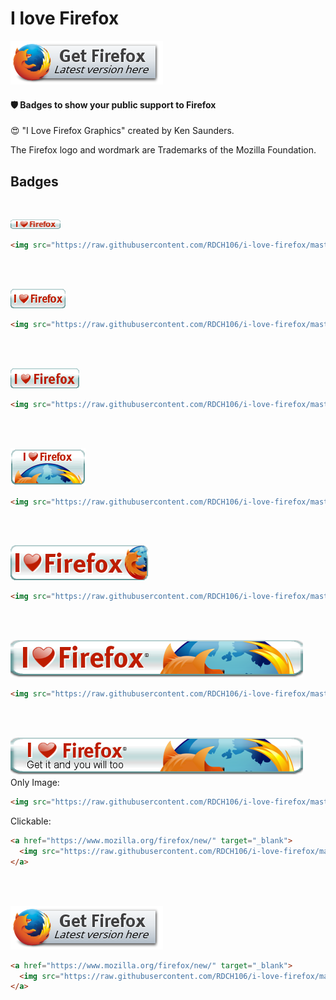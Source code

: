 # I love Firefox

[![Get Firefox](https://github.com/RDCH106/i-love-firefox/blob/master/get-firefox.png?raw=true)](https://www.mozilla.org/firefox/new/)

#### 🛡️ Badges to show your public support to Firefox

😍 "I Love Firefox Graphics" created by Ken Saunders.

The Firefox logo and wordmark are Trademarks of the Mozilla Foundation.

## Badges

<br>

![I love Firefox](https://raw.githubusercontent.com/RDCH106/i-love-firefox/master/I_Love_Firefox_80x15.png)
```html
<img src="https://raw.githubusercontent.com/RDCH106/i-love-firefox/master/I_Love_Firefox_80x15.png" alt="I love Firefox" border="0"/>
```

<br><br>

![I love Firefox](https://raw.githubusercontent.com/RDCH106/i-love-firefox/master/I_Love_Firefox_88x31.png)
```html
<img src="https://raw.githubusercontent.com/RDCH106/i-love-firefox/master/I_Love_Firefox_88x31.png" alt="I love Firefox" border="0"/>
```

<br><br>

![I love Firefox](https://raw.githubusercontent.com/RDCH106/i-love-firefox/master/I_Love_Firefox_110x32.png)
```html
<img src="https://raw.githubusercontent.com/RDCH106/i-love-firefox/master/I_Love_Firefox_110x32.png" alt="I love Firefox" border="0"/>
```

<br><br>

![I love Firefox](https://raw.githubusercontent.com/RDCH106/i-love-firefox/master/I_Love_Firefox_120x60.png)
```html
<img src="https://raw.githubusercontent.com/RDCH106/i-love-firefox/master/I_Love_Firefox_120x60.png" alt="I love Firefox" border="0"/>
```

<br><br>

![I love Firefox](https://raw.githubusercontent.com/RDCH106/i-love-firefox/master/I_Love_Firefox_220x56.png)
```html
<img src="https://raw.githubusercontent.com/RDCH106/i-love-firefox/master/I_Love_Firefox_220x56.png" alt="I love Firefox" border="0"/>
```

<br><br>

![I love Firefox](https://raw.githubusercontent.com/RDCH106/i-love-firefox/master/I_Love_Firefox_468x60_No_Tag.png)
```html
<img src="https://raw.githubusercontent.com/RDCH106/i-love-firefox/master/I_Love_Firefox_468x60_No_Tag.png" alt="I love Firefox" border="0"/>
```

<br><br>

![I love Firefox](https://raw.githubusercontent.com/RDCH106/i-love-firefox/master/I_Love_Firefox_468x60_Tag_A.png)
<br>
Only Image:
```html
<img src="https://raw.githubusercontent.com/RDCH106/i-love-firefox/master/I_Love_Firefox_468x60_Tag_A.png" alt="I love Firefox" border="0"/>
```
Clickable:
```html
<a href="https://www.mozilla.org/firefox/new/" target="_blank">
  <img src="https://raw.githubusercontent.com/RDCH106/i-love-firefox/master/I_Love_Firefox_468x60_Tag_A.png" alt="I love Firefox" border="0"/>
</a>
```

<br><br>

![I love Firefox](https://raw.githubusercontent.com/RDCH106/i-love-firefox/master/get-firefox.png)
```html
<a href="https://www.mozilla.org/firefox/new/" target="_blank">
  <img src="https://raw.githubusercontent.com/RDCH106/i-love-firefox/master/get-firefox.png" alt="Get Firefox" border="0"/>
</a>
```
